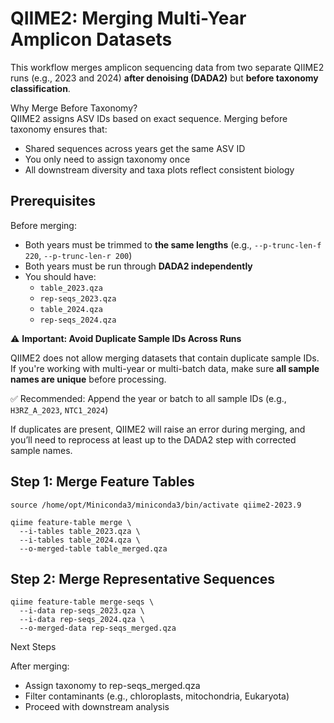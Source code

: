 # QIIME2: Merging Multi-Year Amplicon Datasets

This workflow merges amplicon sequencing data from two separate QIIME2 runs (e.g., 2023 and 2024) **after denoising (DADA2)** but **before taxonomy classification**.

Why Merge Before Taxonomy?    
QIIME2 assigns ASV IDs based on exact sequence. Merging before taxonomy ensures that:
- Shared sequences across years get the same ASV ID
- You only need to assign taxonomy once
- All downstream diversity and taxa plots reflect consistent biology


## Prerequisites

Before merging:
- Both years must be trimmed to **the same lengths** (e.g., `--p-trunc-len-f 220`, `--p-trunc-len-r 200`)
- Both years must be run through **DADA2 independently**
- You should have:
  - `table_2023.qza`
  - `rep-seqs_2023.qza`
  - `table_2024.qza`
  - `rep-seqs_2024.qza`

⚠️ **Important: Avoid Duplicate Sample IDs Across Runs**

QIIME2 does not allow merging datasets that contain duplicate sample IDs.
If you're working with multi-year or multi-batch data, make sure **all sample names are unique** before processing.

✅ Recommended: Append the year or batch to all sample IDs (e.g., `H3RZ_A_2023`, `NTC1_2024`)

If duplicates are present, QIIME2 will raise an error during merging, and you’ll need to reprocess at least up to the DADA2 step with corrected sample names.


## Step 1: Merge Feature Tables

```
source /home/opt/Miniconda3/miniconda3/bin/activate qiime2-2023.9

qiime feature-table merge \
  --i-tables table_2023.qza \
  --i-tables table_2024.qza \
  --o-merged-table table_merged.qza
```
## Step 2: Merge Representative Sequences
```
qiime feature-table merge-seqs \
  --i-data rep-seqs_2023.qza \
  --i-data rep-seqs_2024.qza \
  --o-merged-data rep-seqs_merged.qza
```

Next Steps    

After merging:    
- Assign taxonomy to rep-seqs_merged.qza    
- Filter contaminants (e.g., chloroplasts, mitochondria, Eukaryota)    
- Proceed with downstream analysis





